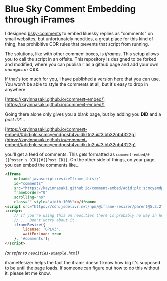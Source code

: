 # Blue Sky Comment Embedding through iFrames

I designed [bsky-comments](https://github.com/Kayinnasaki/bsky-comments) to embed bluesky replies as "comments" on small websites,
but unfortunately neocities, a great place for this kind of thing, has prohibitive COR rules that prevents that script from running.

The solutions, like with other comment boxes, is *iframes*. This setup allows you to call the script in an offsite. This repository is designed
to be forked and modified, where you can publish it as a github page and add your own changes or CSS.

If that's too much for you, I have published a version here that you can use. You won't be able to style the comments at all, but it's easy to drop in anywhere.

[https://kayinnasaki.github.io/comment-embed/](https://kayinnasaki.github.io/comment-embed/)

Going there alone only gives you a blank page, but by adding you **DID** and a *post ID**...

[https://kayinnasaki.github.io/comment-embed/#did:plc:scmcyemdposb4vuidhztn2ui#3lbb32nb4322g](https://kayinnasaki.github.io/comment-embed/#did:plc:scmcyemdposb4vuidhztn2ui#3lbb32nb4322g)

you'll get a feed of comments. This gets formatted as `comment-embed/#{{Poster's DID}}#{{Post ID}}`. On the other side of things, on your page, you can embed the comments like...

```html
<iframe
    onload='javascript:resizeIframe(this);'
    id="comments"
    src="https://kayinnasaki.github.io/comment-embed/#did:plc:scmcyemdposb4vuidhztn2ui#3lbb32nb4322g"
    frameborder="0"
    scrolling="no"
    class="" style="width:100%"></iframe>
<script src="https://cdn.jsdelivr.net/npm/@iframe-resizer/parent@5.3.2"></script>
<script>
    // If you're using this on neocities there is probably no way in hell you're commercial so you should be allowed to use this
    // ... Don't worry about it
    iframeResize({
        license: 'GPLv3',
        waitForLoad: true
    }, '#comments');
</script>
```

*(or refer to `neocities-example.html`)*

iframeResizer helps the fact the iframe doesn't know how big it's supposed to be until the page loads. If someone can figure out how to do this without it, please let me know.
